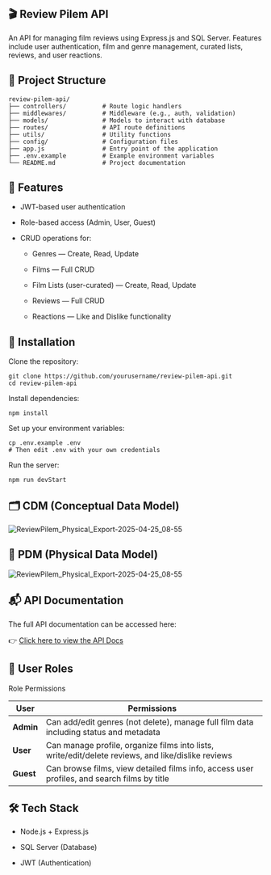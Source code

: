 ## 🎬 Review Pilem API
An API for managing film reviews using Express.js and SQL Server. Features include user authentication, film and genre management, curated lists, reviews, and user reactions.

## 📁 Project Structure
```
review-pilem-api/
├── controllers/          # Route logic handlers
├── middlewares/          # Middleware (e.g., auth, validation)
├── models/               # Models to interact with database
├── routes/               # API route definitions
├── utils/                # Utility functions
├── config/               # Configuration files
├── app.js                # Entry point of the application
├── .env.example          # Example environment variables
└── README.md             # Project documentation
```

## 🚀 Features
- JWT-based user authentication
  
- Role-based access (Admin, User, Guest)

- CRUD operations for:

  - Genres — Create, Read, Update
  
  - Films — Full CRUD
  
  - Film Lists (user-curated) — Create, Read, Update
  
  - Reviews — Full CRUD
  
  - Reactions — Like and Dislike functionality


## 🔧 Installation
Clone the repository:

```
git clone https://github.com/yourusername/review-pilem-api.git
cd review-pilem-api
```
Install dependencies:

```
npm install
```
Set up your environment variables:

```
cp .env.example .env
# Then edit .env with your own credentials
```
Run the server:

```
npm run devStart
```
## 🗂️ CDM (Conceptual Data Model)
![ReviewPilem_Physical_Export-2025-04-25_08-55](https://github.com/user-attachments/assets/cca18a7f-c321-43ed-a2db-2f3858ea26d6)

## 🧱 PDM (Physical Data Model)
![ReviewPilem_Physical_Export-2025-04-25_08-55](https://github.com/user-attachments/assets/32ce6a5b-3c37-497f-b0ff-ba77260a6369)

## 📬 API Documentation
The full API documentation can be accessed here:

👉 [Click here to view the API Docs](https://eggseedd.github.io/review-pilem-api/)

## 👥 User Roles
Role	Permissions

| **User**  | **Permissions** |
| ------------- | ------------- |
| **Admin**  | 	Can add/edit genres (not delete), manage full film data including status and metadata  |
| **User**  | Can manage profile, organize films into lists, write/edit/delete reviews, and like/dislike reviews  |
| **Guest**	  | Can browse films, view detailed films info, access user profiles, and search films by title  |

## 🛠 Tech Stack
- Node.js + Express.js
  
- SQL Server (Database)
  
- JWT (Authentication)
